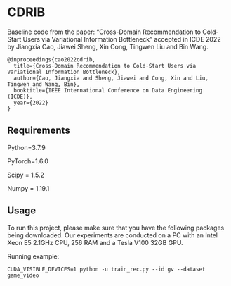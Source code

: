CDRIB
===

Baseline code from the paper: “Cross-Domain Recommendation to Cold-Start Users
via Variational Information Bottleneck” accepted in ICDE 2022 by Jiangxia Cao, Jiawei Sheng, Xin Cong, Tingwen Liu and Bin Wang.

```
@inproceedings{cao2022cdrib,
  title={Cross-Domain Recommendation to Cold-Start Users via Variational Information Bottleneck},
  author={Cao, Jiangxia and Sheng, Jiawei and Cong, Xin and Liu, Tingwen and Wang, Bin},
  booktitle={IEEE International Conference on Data Engineering (ICDE)},
  year={2022}
}
```

Requirements
---

Python=3.7.9

PyTorch=1.6.0

Scipy = 1.5.2

Numpy = 1.19.1

Usage
---

To run this project, please make sure that you have the following packages being downloaded. Our experiments are conducted on a PC with an Intel Xeon E5 2.1GHz CPU, 256 RAM and a Tesla V100 32GB GPU. 

Running example:

```shell
CUDA_VISIBLE_DEVICES=1 python -u train_rec.py --id gv --dataset game_video
```


